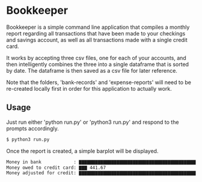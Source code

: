 # Bookkeeper 

Bookkeeper is a simple command line application that compiles a monthly report 
regarding all transactions that have been made to your checkings and savings account, as
well as all transactions made with a single credit card.  

It works by accepting three csv files, one for each of your accounts, and then intelligently 
combines the three into a single dataframe that is sorted by date.  The dataframe is then 
saved as a csv file for later reference.  

Note that the folders, 'bank-records' and 'expense-reports' will need to be re-created locally
first in order for this application to actually work.  


## Usage 

Just run either 'python run.py' or 'python3 run.py' and respond to the prompts accordingly.

```sh
$ python3 run.py 
```

Once the report is created, a simple barplot will be displayed. 

```sh
Money in bank            : ▇▇▇▇▇▇▇▇▇▇▇▇▇▇▇▇▇▇▇▇▇▇▇▇▇▇▇▇▇▇▇▇▇▇▇▇▇▇▇▇▇▇▇▇▇▇▇▇▇▇ 5733.00
Money owed to credit card: ▇▇▇ 441.67
Money adjusted for credit: ▇▇▇▇▇▇▇▇▇▇▇▇▇▇▇▇▇▇▇▇▇▇▇▇▇▇▇▇▇▇▇▇▇▇▇▇▇▇▇▇▇▇▇▇▇▇ 5291.33
```